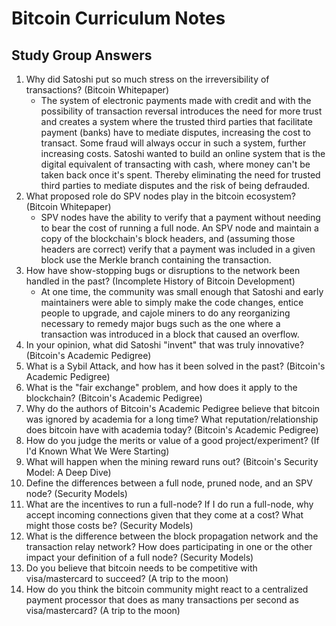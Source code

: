 # Bitcoin Curriculum Notes

## Study Group Answers

1. Why did Satoshi put so much stress on the irreversibility of transactions? (Bitcoin Whitepaper)
    * The system of electronic payments made with credit and with the possibility of transaction reversal introduces the need for more trust and creates a system where the trusted third parties that facilitate payment (banks) have to mediate disputes, increasing the cost to transact. Some fraud will always occur in such a system, further increasing costs. Satoshi wanted to build an online system that is the digital equivalent of transacting with cash, where money can't be taken back once it's spent. Thereby eliminating the need for trusted third parties to mediate disputes and the risk of being defrauded.
1. What proposed role do SPV nodes play in the bitcoin ecosystem? (Bitcoin Whitepaper)
    * SPV nodes have the ability to verify that a payment without needing to bear the cost of running a full node. An SPV node and maintain a copy of the blockchain's block headers, and (assuming those headers are correct) verify that a payment was included in a given block use the Merkle branch containing the transaction.
1. How have show-stopping bugs or disruptions to the network been handled in the past? (Incomplete History of Bitcoin Development)
    * At one time, the community was small enough that Satoshi and early maintainers were able to simply make the code changes, entice people to upgrade, and cajole miners to do any reorganizing necessary to remedy major bugs such as the one where a transaction was introduced in a block that caused an overflow.
1. In your opinion, what did Satoshi "invent" that was truly innovative? (Bitcoin's Academic Pedigree)
1. What is a Sybil Attack, and how has it been solved in the past? (Bitcoin's Academic Pedigree)
1. What is the "fair exchange" problem, and how does it apply to the blockchain? (Bitcoin's Academic Pedigree)
1. Why do the authors of Bitcoin's Academic Pedigree believe that bitcoin was ignored by academia for a long time? What reputation/relationship does bitcoin have with academia today? (Bitcoin's Academic Pedigree)
1. How do you judge the merits or value of a good project/experiment? (If I'd Known What We Were Starting)
1. What will happen when the mining reward runs out? (Bitcoin's Security Model: A Deep Dive)
1. Define the differences between a full node, pruned node, and an SPV node? (Security Models)
1. What are the incentives to run a full-node? If I do run a full-node, why accept incoming connections given that they come at a cost? What might those costs be? (Security Models)
1. What is the difference between the block propagation network and the transaction relay network? How does participating in one or the other impact your definition of a full node? (Security Models)
1. Do you believe that bitcoin needs to be competitive with visa/mastercard to succeed? (A trip to the moon)
1. How do you think the bitcoin community might react to a centralized payment processor that does as many transactions per second as visa/mastercard? (A trip to the moon)